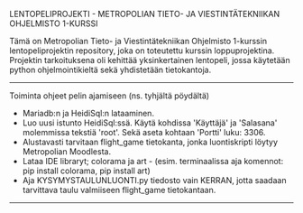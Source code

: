 LENTOPELIPROJEKTI - METROPOLIAN TIETO- JA VIESTINTÄTEKNIIKAN OHJELMISTO 1-KURSSI

Tämä on Metropolian Tieto- ja Viestintätekniikan Ohjelmisto 1-kurssin lentopeliprojektin repository, joka on toteutettu kurssin loppuprojektina. 
Projektin tarkoituksena oli kehittää yksinkertainen lentopeli, jossa käytetään python ohjelmointikieltä sekä yhdistetään tietokantoja.


-------------------------------------------------------------------------------------------------------------------------------------------------
Toiminta ohjeet pelin ajamiseen (ns. tyhjältä pöydältä)

- Mariadb:n ja HeidiSql:n lataaminen. 
- Luo uusi istunto HeidiSql:ssä. Käytä kohdissa 'Käyttäjä' ja 'Salasana' molemmissa tekstiä 'root'. Sekä aseta kohtaan 'Portti' luku: 3306.
- Alustavasti tarvitaan flight_game tietokanta, jonka luontiskripti löytyy Metropolian Moodlesta.
- Lataa IDE libraryt; colorama ja art - (esim. terminaalissa aja komennot: pip install colorama, pip install art)
- Aja KYSYMYSTAULUNLUONTI.py tiedosto vain KERRAN, jotta saadaan tarvittava taulu valmiiseen flight_game tietokantaan.
-------------------------------------------------------------------------------------------------------------------------------------------------

